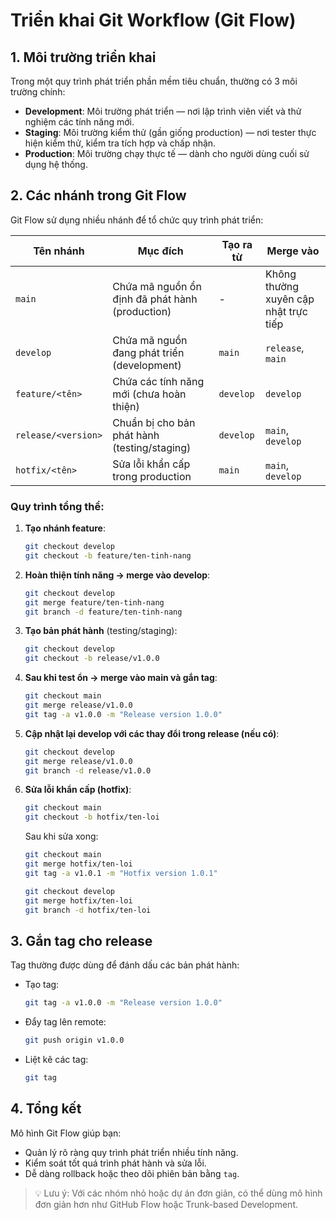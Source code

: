 # Triển khai Git Workflow (Git Flow)

## 1. Môi trường triển khai

Trong một quy trình phát triển phần mềm tiêu chuẩn, thường có 3 môi trường chính:

-   **Development**: Môi trường phát triển — nơi lập trình viên viết và thử nghiệm các tính năng mới.
-   **Staging**: Môi trường kiểm thử (gần giống production) — nơi tester thực hiện kiểm thử, kiểm tra tích hợp và chấp nhận.
-   **Production**: Môi trường chạy thực tế — dành cho người dùng cuối sử dụng hệ thống.

## 2. Các nhánh trong Git Flow

Git Flow sử dụng nhiều nhánh để tổ chức quy trình phát triển:

| Tên nhánh           | Mục đích                                        | Tạo ra từ | Merge vào                             |
| ------------------- | ----------------------------------------------- | --------- | ------------------------------------- |
| `main`              | Chứa mã nguồn ổn định đã phát hành (production) | -         | Không thường xuyên cập nhật trực tiếp |
| `develop`           | Chứa mã nguồn đang phát triển (development)     | `main`    | `release`, `main`                     |
| `feature/<tên>`     | Chứa các tính năng mới (chưa hoàn thiện)        | `develop` | `develop`                             |
| `release/<version>` | Chuẩn bị cho bản phát hành (testing/staging)    | `develop` | `main`, `develop`                     |
| `hotfix/<tên>`      | Sửa lỗi khẩn cấp trong production               | `main`    | `main`, `develop`                     |

### Quy trình tổng thể:

1. **Tạo nhánh feature**:

    ```bash
    git checkout develop
    git checkout -b feature/ten-tinh-nang
    ```

2. **Hoàn thiện tính năng → merge vào develop**:

    ```bash
    git checkout develop
    git merge feature/ten-tinh-nang
    git branch -d feature/ten-tinh-nang
    ```

3. **Tạo bản phát hành** (testing/staging):

    ```bash
    git checkout develop
    git checkout -b release/v1.0.0
    ```

4. **Sau khi test ổn → merge vào main và gắn tag**:

    ```bash
    git checkout main
    git merge release/v1.0.0
    git tag -a v1.0.0 -m "Release version 1.0.0"
    ```

5. **Cập nhật lại develop với các thay đổi trong release (nếu có)**:

    ```bash
    git checkout develop
    git merge release/v1.0.0
    git branch -d release/v1.0.0
    ```

6. **Sửa lỗi khẩn cấp (hotfix)**:

    ```bash
    git checkout main
    git checkout -b hotfix/ten-loi
    ```

    Sau khi sửa xong:

    ```bash
    git checkout main
    git merge hotfix/ten-loi
    git tag -a v1.0.1 -m "Hotfix version 1.0.1"

    git checkout develop
    git merge hotfix/ten-loi
    git branch -d hotfix/ten-loi
    ```

## 3. Gắn tag cho release

Tag thường được dùng để đánh dấu các bản phát hành:

-   Tạo tag:

    ```bash
    git tag -a v1.0.0 -m "Release version 1.0.0"
    ```

-   Đẩy tag lên remote:

    ```bash
    git push origin v1.0.0
    ```

-   Liệt kê các tag:
    ```bash
    git tag
    ```

## 4. Tổng kết

Mô hình Git Flow giúp bạn:

-   Quản lý rõ ràng quy trình phát triển nhiều tính năng.
-   Kiểm soát tốt quá trình phát hành và sửa lỗi.
-   Dễ dàng rollback hoặc theo dõi phiên bản bằng `tag`.

> 💡 Lưu ý: Với các nhóm nhỏ hoặc dự án đơn giản, có thể dùng mô hình đơn giản hơn như GitHub Flow hoặc Trunk-based Development.
